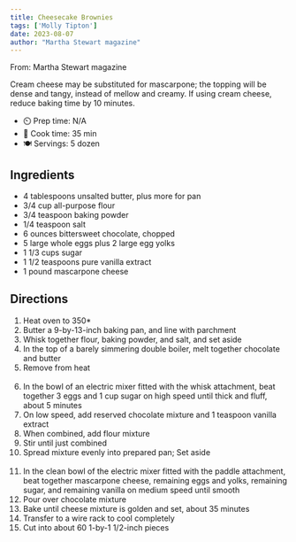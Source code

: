 ```yaml
---
title: Cheesecake Brownies
tags: ['Molly Tipton']
date: 2023-08-07
author: "Martha Stewart magazine"
---
```

From: Martha Stewart magazine

Cream cheese may be substituted for mascarpone; the topping will be dense and tangy, instead of mellow and creamy. If using cream cheese, reduce baking time by 10 minutes.

- ⏲️ Prep time: N/A
- 🍳 Cook time: 35 min
- 🍽️ Servings: 5 dozen

## Ingredients

- 4 tablespoons unsalted butter, plus more for pan
- 3/4 cup all-purpose flour
- 3/4 teaspoon baking powder
- 1/4 teaspoon salt
- 6 ounces bittersweet chocolate, chopped
- 5 large whole eggs plus 2 large egg yolks
- 1 1/3 cups sugar
- 1 1/2 teaspoons pure vanilla extract
- 1 pound mascarpone cheese

## Directions

1. Heat oven to 350*
2. Butter a 9-by-13-inch baking pan, and line with parchment
3. Whisk together flour, baking powder, and salt, and set aside
4. In the top of a barely simmering double boiler, melt together chocolate and butter
5. Remove from heat
<br/><br/>
6. In the bowl of an electric mixer fitted with the whisk attachment, beat together 3 eggs and 1 cup sugar on high speed until thick and fluff, about 5 minutes
7. On low speed, add reserved chocolate mixture and 1 teaspoon vanilla extract
8. When combined, add flour mixture
9. Stir until just combined
10. Spread mixture evenly into prepared pan; Set aside
<br/><br/>
11. In the clean bowl of the electric mixer fitted with the paddle attachment, beat together mascarpone cheese, remaining eggs and yolks, remaining sugar, and remaining vanilla on medium speed until smooth
12. Pour over chocolate mixture
13. Bake until cheese mixture is golden and set, about 35 minutes
14. Transfer to a wire rack to cool completely
15. Cut into about 60 1-by-1 1/2-inch pieces
